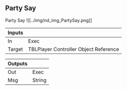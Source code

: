 ## Party Say
Party Say
![[../img/nd_img_PartySay.png]]

|Inputs||
|--|--|
| In | Exec |
| Target | TBLPlayer Controller Object Reference |

|Outputs||
|--|--|
| Out | Exec |
| Msg | String |
